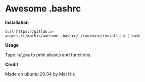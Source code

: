 # Awesome .bashrc

**Installation**

`curl https://gitlab.u-angers.fr/mathis/awesome-.bashrc/-/raw/main/install.sh | bash`

**Usage**

Type `helpme` to print aliases and functions.


**Credit**

Made on ubuntu 20.04 by Mat His 
